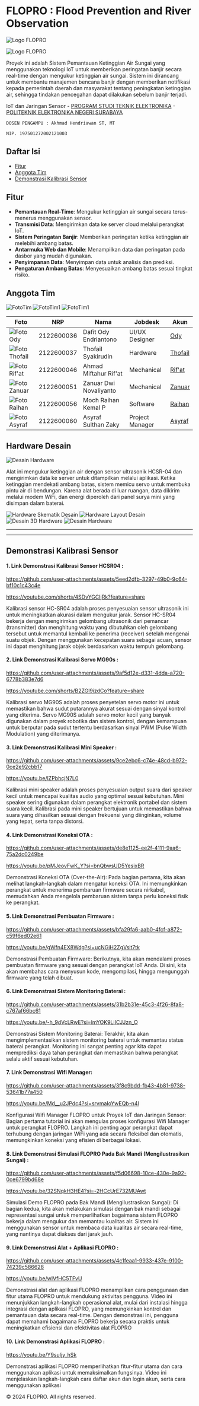 # FLOPRO : Flood Prevention and River Observation

![Logo FLOPRO](https://github.com/RaihanKP10/FLOPRO-Flood-Prevention-and-River-Observation/blob/main/Assets/Baner%20FLOPRO.png)

![Logo FLOPRO](https://github.com/RaihanKP10/FLOPRO-Flood-Prevention-and-River-Observation/blob/main/Assets/poster%20FLOPRO.PNG)

Proyek ini adalah Sistem Pemantauan Ketinggian Air Sungai yang menggunakan teknologi IoT untuk memberikan peringatan banjir secara real-time dengan mengukur ketinggian air sungai. Sistem ini dirancang untuk membantu manajemen bencana banjir dengan memberikan notifikasi kepada pemerintah daerah dan masyarakat tentang peningkatan ketinggian air, sehingga tindakan pencegahan dapat dilakukan sebelum banjir terjadi.

IoT dan Jaringan Sensor - [PROGRAM STUDI TEKNIK ELEKTRONIKA](https://elektronika.pens.ac.id/) - [POLITEKNIK ELEKTRONIKA NEGERI SURABAYA](https://www.pens.ac.id/)

`DOSEN PENGAMPU : Akhmad Hendriawan ST, MT`

`NIP. 197501272002121003`

## Daftar Isi
- [Fitur](https://github.com/RaihanKP10/FLOPRO-Flood-Prevention-and-River-Observation/blob/main/README.md#fitur)
- [Anggota Tim](https://github.com/RaihanKP10/FLOPRO-Flood-Prevention-and-River-Observation/blob/main/README.md#anggota-tim)
- [Demonstrasi Kalibrasi Sensor](https://github.com/RaihanKP10/FLOPRO-Flood-Prevention-and-River-Observation/blob/main/README.md#demonstrasi-kalibrasi-sensor)


## Fitur
- **Pemantauan Real-Time**: Mengukur ketinggian air sungai secara terus-menerus menggunakan sensor.
- **Transmisi Data**: Mengirimkan data ke server cloud melalui perangkat IoT.
- **Sistem Peringatan Banjir**: Memberikan peringatan ketika ketinggian air melebihi ambang batas.
- **Antarmuka Web dan Mobile**: Menampilkan data dan peringatan pada dasbor yang mudah digunakan.
- **Penyimpanan Data**: Menyimpan data untuk analisis dan prediksi.
- **Pengaturan Ambang Batas**: Menyesuaikan ambang batas sesuai tingkat risiko.

## Anggota Tim

![FotoTim](https://github.com/RaihanKP10/FLOPRO-Flood-Prevention-and-River-Observation/blob/main/Assets/foto%20tim%201.jpeg)
![FotoTim1](https://github.com/RaihanKP10/FLOPRO-Flood-Prevention-and-River-Observation/blob/main/Assets/foto%20tim%202.jpeg)
![FotoTim1](https://github.com/RaihanKP10/FLOPRO-Flood-Prevention-and-River-Observation/blob/main/Assets/foto%20tim%203.jpeg)

| Foto                                                                                                          | NRP       | Nama                  | Jobdesk             | Akun                             |
|---------------------------------------------------------------------------------------------------------------|-----------|-----------------------|---------------------|----------------------------------|
| ![Foto Ody](https://github.com/RaihanKP10/FLOPRO-Flood-Prevention-and-River-Observation/blob/main/Assets/Screenshot%202024-10-28%20101007.png) | 2122600036 | Dafit Ody Endriantono | UI/UX Designer     | [Ody](https://github.com/DafitOdy-In) |
| ![Foto Thofail](https://github.com/RaihanKP10/FLOPRO-Flood-Prevention-and-River-Observation/blob/main/Assets/Screenshot%202024-10-28%20101120.png) | 2122600037 | Thofail Syakirudin    | Hardware           | [Thofail](https://github.com/DzavanTS) |
| ![Foto Rif'at](https://github.com/RaihanKP10/FLOPRO-Flood-Prevention-and-River-Observation/blob/main/Assets/Screenshot%202024-10-28%20101217.png) | 2122600046 | Ahmad Miftahur Rif'at | Mechanical         | [Rif'at](https://github.com/AatForUX) |
| ![Foto Zanuar](https://github.com/RaihanKP10/FLOPRO-Flood-Prevention-and-River-Observation/blob/main/Assets/Screenshot%202024-10-28%20101243.png) | 2122600051 | Zanuar Dwi Novaliyanto | Mechanical         | [Zanuar](https://github.com/ZanuarDwiNovaliyanto) |
| ![Foto Raihan](https://github.com/RaihanKP10/FLOPRO-Flood-Prevention-and-River-Observation/blob/main/Assets/Screenshot%202024-10-28%20101315.png) | 2122600056 | Moch Raihan Kemal P   | Software           | [Raihan](https://github.com/RaihanKP10) |
| ![Foto Asyraf](https://github.com/RaihanKP10/FLOPRO-Flood-Prevention-and-River-Observation/blob/main/Assets/Screenshot%202024-10-28%20101343.png) | 2122600060 | Asyraf Sulthan Zaky   | Project Manager    | [Asyraf](https://github.com/AsyrafSinclair) |

## Hardware Desain
![Desain Hardware](https://github.com/RaihanKP10/FLOPRO-Flood-Prevention-and-River-Observation/blob/main/Hardware/Blok%20Diagram%20v1.png)

Alat ini mengukur ketinggian air dengan sensor ultrasonik HCSR-04 dan mengirimkan data ke server untuk ditampilkan melalui aplikasi. Ketika ketinggian mendekati ambang batas, sistem memicu servo untuk membuka pintu air di bendungan. Karena alat berada di luar ruangan, data dikirim melalui modem WiFi, dan energi diperoleh dari panel surya mini yang disimpan dalam baterai.

![Hardware Skematik Desain](https://github.com/RaihanKP10/FLOPRO-Flood-Prevention-and-River-Observation/blob/main/Hardware/Skematik.png)
![Hardware Layout Desain](https://github.com/RaihanKP10/FLOPRO-Flood-Prevention-and-River-Observation/blob/main/Hardware/Layout.png)
![Desain 3D Hardware](https://github.com/RaihanKP10/FLOPRO-Flood-Prevention-and-River-Observation/blob/main/Hardware/Hardware%203D%20v1.png)
![Desain Hardware](https://github.com/RaihanKP10/FLOPRO-Flood-Prevention-and-River-Observation/blob/main/Hardware/Hardware.jpeg)

---

---

## Demonstrasi Kalibrasi Sensor
#### 1. Link Demonstrasi Kalibrasi Sensor HCSR04 :

   
https://github.com/user-attachments/assets/5eed2dfb-3297-49b0-9c64-bf10c1c43c4e
   
https://youtube.com/shorts/4SDvYGCIjRk?feature=share
   
Kalibrasi sensor HC-SR04 adalah proses penyesuaian sensor ultrasonik ini untuk meningkatkan akurasi dalam mengukur jarak. Sensor HC-SR04 bekerja dengan mengirimkan gelombang ultrasonik dari pemancar (transmitter) dan menghitung waktu yang dibutuhkan oleh gelombang tersebut untuk memantul kembali ke penerima (receiver) setelah mengenai suatu objek. Dengan menggunakan kecepatan suara sebagai acuan, sensor ini dapat menghitung jarak objek berdasarkan waktu tempuh gelombang.

#### 2. Link Demonstrasi Kalibrasi Servo MG90s :

https://github.com/user-attachments/assets/9af5d12e-d331-4dda-a720-6778b383e7d6
   
https://youtube.com/shorts/B2ZGl9izdCo?feature=share
   
Kalibrasi servo MG90S adalah proses penyetelan servo motor ini untuk memastikan bahwa sudut putarannya akurat sesuai dengan sinyal kontrol yang diterima. Servo MG90S adalah servo motor kecil yang banyak digunakan dalam proyek robotika dan sistem kontrol, dengan kemampuan untuk berputar pada sudut tertentu berdasarkan sinyal PWM (Pulse Width Modulation) yang diterimanya.

#### 3. Link Demonstrasi Kalibrasi Mini Speaker :

https://github.com/user-attachments/assets/9ce2ebc6-c74e-48cd-b972-0ce2e92cbb17
   
https://youtu.be/lZPbhcjN7L0
   
Kalibrasi mini speaker adalah proses penyesuaian output suara dari speaker kecil untuk mencapai kualitas audio yang optimal sesuai kebutuhan. Mini speaker sering digunakan dalam perangkat elektronik portabel dan sistem suara kecil. Kalibrasi pada mini speaker bertujuan untuk memastikan bahwa suara yang dihasilkan sesuai dengan frekuensi yang diinginkan, volume yang tepat, serta tanpa distorsi.

#### 4. Link Demonstrasi Koneksi OTA :

https://github.com/user-attachments/assets/de8e1125-ee2f-4111-9aa6-75a2dc0249be

https://youtu.be/pMJeovFwK_Y?si=bnQbwsUD5YesixBR

Demonstrasi Koneksi OTA (Over-the-Air): Pada bagian pertama, kita akan melihat langkah-langkah dalam mengatur koneksi OTA. Ini memungkinkan perangkat untuk menerima pembaruan firmware secara nirkabel, memudahkan Anda mengelola pembaruan sistem tanpa perlu koneksi fisik ke perangkat.

#### 5. Link Demonstrasi Pembuatan Firmware :

https://github.com/user-attachments/assets/bfa29fa6-aab0-4fcf-a872-c59f6ed02e61

https://youtu.be/gWfn4EX8Wdg?si=ucNGiH2ZgVsit7tk

Demonstrasi Pembuatan Firmware: Berikutnya, kita akan mendalami proses pembuatan firmware yang sesuai dengan perangkat IoT Anda. Di sini, kita akan membahas cara menyusun kode, mengompilasi, hingga mengunggah firmware yang telah dibuat.

#### 6. Link Demonstrasi Sistem Monitoring Baterai :

https://github.com/user-attachments/assets/31b2b31e-45c3-4f26-8fa8-c767af66bc61

https://youtu.be/-h_9dVcLRwE?si=lmYOK9LiICJJzn_O

Demonstrasi Sistem Monitoring Baterai: Terakhir, kita akan mengimplementasikan sistem monitoring baterai untuk memantau status baterai perangkat. Monitoring ini sangat penting agar kita dapat memprediksi daya tahan perangkat dan memastikan bahwa perangkat selalu aktif sesuai kebutuhan.

#### 7. Link Demonstrasi Wifi Manager:

https://github.com/user-attachments/assets/3f8c9bdd-fb43-4b81-9738-53641b77a450

https://youtu.be/Md__u2JPdc4?si=srvmaIoYwEQb-n4l

Konfigurasi Wifi Manager FLOPRO untuk Proyek IoT dan Jaringan Sensor: Bagian pertama tutorial ini akan mengulas proses konfigurasi Wifi Manager untuk perangkat FLOPRO. Langkah ini penting agar perangkat dapat terhubung dengan jaringan WiFi yang ada secara fleksibel dan otomatis, memungkinkan koneksi yang efisien di berbagai lokasi.

#### 8. Link Demonstrasi Simulasi FLOPRO Pada Bak Mandi (Mengilustrasikan Sungai) :

https://github.com/user-attachments/assets/f5d06698-10ce-430e-9a92-0ce6799bd68e

https://youtu.be/32SNqkH3HE4?si=-2HCcUrE732MUAwt

Simulasi Demo FLOPRO pada Bak Mandi (Mengilustrasikan Sungai): Di bagian kedua, kita akan melakukan simulasi dengan bak mandi sebagai representasi sungai untuk memperlihatkan bagaimana sistem FLOPRO bekerja dalam mengukur dan memantau kualitas air. Sistem ini menggunakan sensor untuk membaca data kualitas air secara real-time, yang nantinya dapat diakses dari jarak jauh.

#### 9. Link Demonstrasi Alat + Aplikasi FLOPRO :

https://github.com/user-attachments/assets/4c1feaa1-9933-437e-9100-74239c586628

https://youtu.be/wIVfHC5TFvU

Demonstrasi alat dan aplikasi FLOPRO menampilkan cara penggunaan dan fitur utama FLOPRO untuk mendukung aktivitas pengguna. Video ini menunjukkan langkah-langkah operasional alat, mulai dari instalasi hingga integrasi dengan aplikasi FLOPRO, yang memungkinkan kontrol dan pemantauan data secara real-time. Dengan demonstrasi ini, pengguna dapat memahami bagaimana FLOPRO bekerja secara praktis untuk meningkatkan efisiensi dan efektivitas alat FLOPRO

#### 10. Link Demonstrasi Aplikasi FLOPRO :



https://youtu.be/Y9suIjy_hSk

Demonstrasi aplikasi FLOPRO memperlihatkan fitur-fitur utama dan cara menggunakan aplikasi untuk memaksimalkan fungsinya. Video ini menjelaskan langkah-langkah cara daftar akun dan login akun, serta cara menggunakan aplikasi

&copy; 2024 FLOPRO. All rights reserved.
